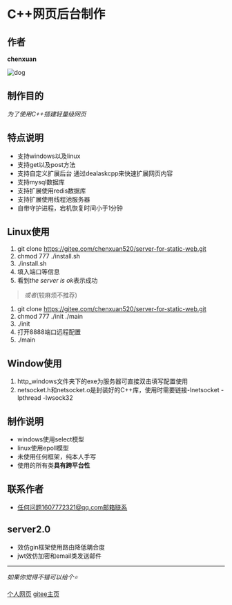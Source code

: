 # C++网页后台制作
## 作者
**chenxuan**

![dog](https://chenxuan520.oschina.io/chenxuanweb/pic/untitled1.png)
## 制作目的
*为了使用C++搭建轻量级网页*
## 特点说明
- 支持windows以及linux
- 支持get以及post方法
- 支持自定义扩展后台 通过dealaskcpp来快速扩展网页内容
- 支持mysql数据库
- 支持扩展使用redis数据库
- 支持扩展使用线程池服务器
- 自带守护进程，宕机恢复时间小于1分钟
## Linux使用
1. git clone https://gitee.com/chenxuan520/server-for-static-web.git
2. chmod 777 ./install.sh
3. ./install.sh
4. 填入端口等信息
5. 看到*the server is ok*表示成功
> *或者*(较麻烦不推荐)
1. git clone https://gitee.com/chenxuan520/server-for-static-web.git
2. chmod 777 ./init ./main
3. ./init 
4. 打开8888端口远程配置
5. ./main
## Window使用
1. http_windows文件夹下的exe为服务器可直接双击填写配置使用
2. netsocket.h和netsocket.o是封装好的C++库，使用时需要链接-lnetsocket -lpthread -lwsock32
## 制作说明
- windows使用select模型
- linux使用epoll模型
- 未使用任何框架，纯本人手写
- 使用的所有类**具有跨平台性**
## 联系作者
+ 任何问题1607772321@qq.com邮箱联系 
## server2.0
- 效仿gin框架使用路由降低耦合度
- jwt效仿加密和email类发送邮件
---
*如果你觉得不错可以给个⭐*

[个人网页](http://chenxuanweb.top) [gitee主页](https://gitee.com/chenxuan520)
